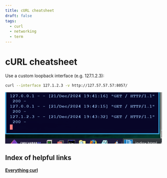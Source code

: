 ```yaml
---
title: cURL cheatsheet
draft: false
tags:
  - curl
  - networking
  - term
---
```


# cURL cheatsheet

Use a custom loopback interface (e.g. 127.1.2.3):
```sh
curl --interface 127.1.2.3 -v http://127.57.57.57:8057/
```

![Example screenshot](./img/curl-interface.png)

## Index of helpful links

#### [Everything curl](https://everything.curl.dev/index.html)

